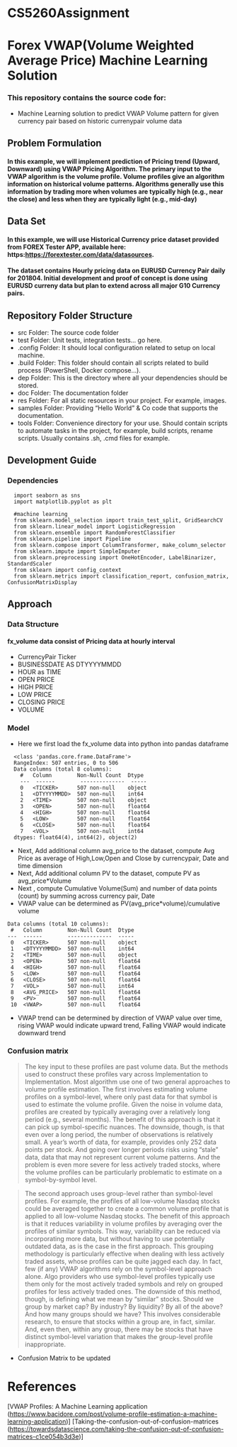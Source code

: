 # CS5260Assignment
# Forex VWAP(Volume Weighted Average Price)  Machine Learning Solution
### This repository contains the source code for:
- Machine Learning solution to predict VWAP Volume pattern for given currency pair based on historic currenypair volume data
## Problem Formulation
#### In this example, we will implement prediction of Pricing trend (Upward, Downward) using VWAP Pricing Algorithm. The primary input to the VWAP algorithm is the volume profile. Volume profiles give an algorithm information on historical volume patterns. Algorithms generally use this information by trading more when volumes are typically high (e.g., near the close) and less when they are typically light (e.g., mid-day)
## Data Set
#### In this example, we will use Historical Currency price dataset provided from FOREX Tester APP, available here: https:https://forextester.com/data/datasources.
#### The dataset contains Hourly pricing data on EURUSD Currency Pair daily for 201804. Initial development and proof of concept is done using EURUSD curreny data but plan to extend across all major G10 Currency pairs.
## Repository Folder Structure
- src Folder: The source code folder
- test Folder: Unit tests, integration tests… go here.
- .config Folder: It should local configuration related to setup on local machine.
- .build Folder: This folder should contain all scripts related to build process (PowerShell, Docker compose…).
- dep Folder: This is the directory where all your dependencies should be stored.
- doc Folder: The documentation folder
- res Folder: For all static resources in your project. For example, images.
- samples Folder: Providing “Hello World” & Co code that supports the documentation.
- tools Folder: Convenience directory for your use. Should contain scripts to automate tasks in the project, for example, build scripts, rename scripts. Usually contains .sh, .cmd files for example.
## Development Guide
### Dependencies
```
  import seaborn as sns
  import matplotlib.pyplot as plt

  #machine learning
  from sklearn.model_selection import train_test_split, GridSearchCV
  from sklearn.linear_model import LogisticRegression
  from sklearn.ensemble import RandomForestClassifier
  from sklearn.pipeline import Pipeline 
  from sklearn.compose import ColumnTransformer, make_column_selector
  from sklearn.impute import SimpleImputer
  from sklearn.preprocessing import OneHotEncoder, LabelBinarizer, StandardScaler
  from sklearn import config_context
  from sklearn.metrics import classification_report, confusion_matrix, ConfusionMatrixDisplay
```
## Approach
### Data Structure
#### fx_volume data consist of Pricing data at hourly interval
- CurrencyPair Ticker
- BUSINESSDATE AS DTYYYYMMDD
- HOUR as TIME
- OPEN PRICE
- HIGH PRICE
- LOW PRICE
- CLOSING PRICE
- VOLUME

### Model 
- Here we first load the fx_volume data into python into pandas dataframe
```
  <class 'pandas.core.frame.DataFrame'>
  RangeIndex: 507 entries, 0 to 506
  Data columns (total 8 columns):
    #   Column        Non-Null Count  Dtype  
    ---  ------        --------------  -----  
    0   <TICKER>      507 non-null    object 
    1   <DTYYYYMMDD>  507 non-null    int64  
    2   <TIME>        507 non-null    object 
    3   <OPEN>        507 non-null    float64
    4   <HIGH>        507 non-null    float64
    5   <LOW>         507 non-null    float64
    6   <CLOSE>       507 non-null    float64
    7   <VOL>         507 non-null    int64  
  dtypes: float64(4), int64(2), object(2)
```
- Next, Add additional column avg_price to the dataset, compute Avg Price as average of High,Low,Open and Close by currencypair, Date and time dimension
- Next, Add additional column PV to the dataset, compute PV as avg_price*Volume
- Next , compute Cumulative Volume(Sum) and number of data points (count) by summing across currency pair, Date
- VWAP value can be determined as PV(avg_price*volume)/cumulative volume
```  
Data columns (total 10 columns):
 #   Column        Non-Null Count  Dtype  
---  ------        --------------  -----  
 0   <TICKER>      507 non-null    object 
 1   <DTYYYYMMDD>  507 non-null    int64  
 2   <TIME>        507 non-null    object 
 3   <OPEN>        507 non-null    float64
 4   <HIGH>        507 non-null    float64
 5   <LOW>         507 non-null    float64
 6   <CLOSE>       507 non-null    float64
 7   <VOL>         507 non-null    int64  
 8   <AVG_PRICE>   507 non-null    float64
 9   <PV>          507 non-null    float64
 10  <VWAP>        507 non-null    float64
```
- VWAP trend can be determined by direction of VWAP value over time, rising VWAP would indicate upward trend, Falling VWAP would indicate downward trend
### Confusion matrix
> The key input to these profiles are past volume data. But the methods used to construct these profiles vary across Implementation to Implementation. 
> Most algorithm  use one of two general approaches to volume profile estimation. The first involves estimating volume profiles on a symbol-level, where only past data for that symbol is used to estimate the volume profile. Given the noise in volume data, profiles are created by typically averaging over a relatively long period (e.g., several months). The benefit of this approach is that it can pick up symbol-specific nuances. The downside, though, is that even over a long period, the number of observations is relatively small. A year’s worth of data, for example, provides only 252 data points per stock. And going over longer periods risks using “stale” data, data that may not represent current volume patterns. And the problem is even more severe for less actively traded stocks, where the volume profiles can be particularly problematic to estimate on a symbol-by-symbol level.

> The second approach uses group-level rather than symbol-level profiles. For example, the profiles of all low-volume Nasdaq stocks could be averaged together to create a common volume profile that is applied to all low-volume Nasdaq stocks. The benefit of this approach is that it reduces variability in volume profiles by averaging over the profiles of similar symbols. This way, variability can be reduced via incorporating more data, but without having to use potentially outdated data, as is the case in the first approach. This grouping methodology is particularly effective when dealing with less actively traded assets, whose profiles can be quite jagged each day. In fact, few (if any) VWAP algorithms rely on the symbol-level approach alone. Algo providers who use symbol-level profiles typically use them only for the most actively traded symbols and rely on grouped profiles for less actively traded ones. The downside of this method, though, is defining what we mean by “similar” stocks. Should we group by market cap? By industry? By liquidity? By all of the above? And how many groups should we have? This involves considerable research, to ensure that stocks within a group are, in fact, similar. And, even then, within any group, there may be stocks that have distinct symbol-level variation that makes the group-level profile inappropriate.

- Confusion Matrix  to be updated
# References
[VWAP Profiles: A Machine Learning application (https://www.bacidore.com/post/volume-profile-estimation-a-machine-learning-application)]
[Taking-the-confusion-out-of-confusion-matrices (https://towardsdatascience.com/taking-the-confusion-out-of-confusion-matrices-c1ce054b3d3e)]
